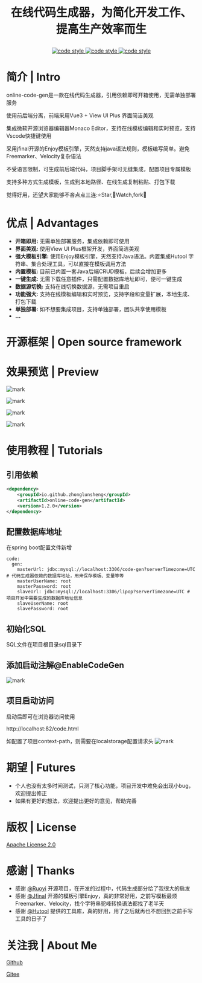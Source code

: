 
<p align="center" style="font-size: 30px; font-weight: bold">
  在线代码生成器，为简化开发工作、提高生产效率而生
</p>

<p align="center">
  <a href="https://search.maven.org/search?q=g:io.github.zhonglunsheng">
    <img alt="code style" src="https://img.shields.io/badge/maven-release-orange">
  </a>
  <a href="https://gitee.com/lipop/online-code-gen">
    <img alt="code style" src="https://img.shields.io/badge/gitee-release-red">
  </a>
  <a href="https://github.com/zhonglunsheng/online-code-gen">
    <img alt="code style" src="https://img.shields.io/badge/github-release-blue">
  </a>
</p>

# 简介 | Intro

online-code-gen是一款在线代码生成器，引用依赖即可开箱使用，无需单独部署服务

使用前后端分离，前端采用Vue3 + View UI Plus 界面简洁美观

集成微软开源浏览器编辑器Monaco Editor，支持在线模板编辑和实时预览，支持Vscode快捷键使用

采用jfinal开源的Enjoy模板引擎，天然支持java语法规则，模板编写简单。避免Freemarker、Velocity复杂语法

不受语言限制，可生成前后端代码，项目脚手架可无缝集成，配置项目专属模板

支持多种方式生成模板，生成到本地路径、在线生成复制粘贴、打包下载

觉得好用，还望大家能够不吝点点三连:⭐Star,👀Watch,fork📌

# 优点 | Advantages

- **开箱即用:** 无需单独部署服务，集成依赖即可使用
- **界面美观:** 使用View UI Plus框架开发，界面简洁美观
- **强大模板引擎:** 使用Enjoy模板引擎，天然支持Java语法。内置集成Hutool 字符串、集合处理工具，可以直接在模板调用方法
- **内置模板:** 目前已内置一套Java后端CRUD模板，后续会增加更多  
- **一键生成:** 无需下载任意插件，只需配置数据库地址即可，便可一键生成
- **数据源切换:** 支持在线切换数据源，无需项目重启
- **功能强大:** 支持在线模板编辑和实时预览，支持字段和变量扩展，本地生成、打包下载
- **单独部署:** 如不想要集成项目，支持单独部署，团队共享使用模板
- **...**

# 开源框架 | Open source framework


# 效果预览 | Preview
![mark](http://upload.i20forever.cn/blog/20220716/45sf0gqcKmsX.png?imageslim)

![mark](http://upload.i20forever.cn/blog/20220716/n6nWG6A1HSJr.png?imageslim)

![mark](http://upload.i20forever.cn/blog/20220716/3vJXUIO7u9Ju.png?imageslim)

![mark](http://upload.i20forever.cn/blog/20220716/ahLJN26HlNT7.png?imageslim)

# 使用教程 | Tutorials
## 引用依赖
```xml
<dependency>
    <groupId>io.github.zhonglunsheng</groupId>
    <artifactId>online-code-gen</artifactId>
    <version>1.2.0</version>
</dependency>
```
## 配置数据库地址
在spring boot配置文件新增
```
code:
  gen:
    masterUrl: jdbc:mysql://localhost:3306/code-gen?serverTimezone=UTC # 代码生成器依赖的数据库地址，用来保存模板、变量等等
    masterUserName: root
    masterPassword: root
    slaveUrl: jdbc:mysql://localhost:3306/lipop?serverTimezone=UTC # 项目开发中需要生成的数据库地址信息
    slaveUserName: root
    slavePassword: root
```
## 初始化SQL
SQL文件在项目根目录sql目录下

## 添加启动注解@EnableCodeGen
![mark](http://upload.i20forever.cn/blog/20220716/M6q1dCO6ejYA.png?imageslim)

## 项目启动访问
启动后即可在浏览器访问使用

http://localhost:82/code.html

如配置了项目context-path，则需要在localstorage配置请求头
![mark](http://upload.i20forever.cn/blog/20220716/kQXTFhmgcRqc.png?imageslim)

# 期望 | Futures
- 个人也没有太多时间测试，只测了核心功能，项目开发中难免会出现小bug，欢迎提出修正
- 如果有更好的想法，欢迎提出更好的意见，帮助完善

# 版权 | License
[Apache License 2.0](https://www.apache.org/licenses/LICENSE-2.0)
# 感谢 | Thanks
- 感谢 [@Ruoyi](https://gitee.com/y_project/RuoYi) 开源项目，在开发的过程中，代码生成部分给了我很大的启发
- 感谢 [@Jfinal](https://gitee.com/jfinal/enjoy?_from=gitee_search) 开源的模板引擎Enjoy，真的非常好用，之前写模板最烦Freemarker、Velocity，找个字符串驼峰转换语法都找了老半天
- 感谢 [@Hutool](https://gitee.com/dromara/hutool?_from=gitee_search) 提供的工具库，真的好用，用了之后就再也不想回到之前手写工具的日子了
# 关注我 | About Me

[Github](https://github.com/zhonglunsheng)

[Gitee](https://gitee.com/lipop)
